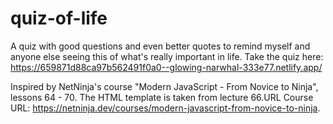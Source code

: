 # quiz-of-life

A quiz with good questions and even better quotes to remind myself and anyone else seeing this of what's really important in life.
Take the quiz here: https://659871d88ca97b562491f0a0--glowing-narwhal-333e77.netlify.app/ 

Inspired by NetNinja's course "Modern JavaScript - From Novice to Ninja", lessons 64 - 70. The HTML template is taken from lecture 66.URL Course URL: https://netninja.dev/courses/modern-javascript-from-novice-to-ninja.
